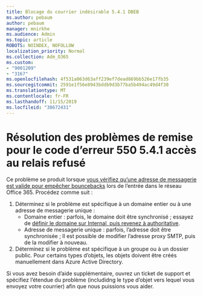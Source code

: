 ```yaml
---
title: Blocage du courrier indésirable 5.4.1 DBEB
ms.author: pebaum
author: pebaum
manager: mnirkhe
ms.audience: Admin
ms.topic: article
ROBOTS: NOINDEX, NOFOLLOW
localization_priority: Normal
ms.collection: Adm_O365
ms.custom:
- "9001209"
- "3167"
ms.openlocfilehash: 4f531a063d63aff239ef7dead869bb526e17fb35
ms.sourcegitcommit: 2591e1f56e8943bddb9d3b77ba5b494ac49d4f30
ms.translationtype: MT
ms.contentlocale: fr-FR
ms.lasthandoff: 11/15/2019
ms.locfileid: "38672431"
---
```

# <a name="fix-delivery-issues-for-error-code-550-541-relay-access-denied"></a>Résolution des problèmes de remise pour le code d’erreur 550 5.4.1 accès au relais refusé

Ce problème se produit lorsque [vous vérifiez qu’une adresse de messagerie est valide pour empêcher bouncebacks](https://docs.microsoft.com/exchange/mail-flow-best-practices/use-directory-based-edge-blocking) lors de l’entrée dans le réseau Office 365. Procédez comme suit :

1. Déterminez si le problème est spécifique à un domaine entier ou à une adresse de messagerie unique :
    - Domaine entier : parfois, le domaine doit être synchronisé ; essayez de [définir le domaine sur Internal, puis revenez à authoritative](https://docs.microsoft.com/exchange/mail-flow-best-practices/manage-accepted-domains/manage-accepted-domains).
    - Adresse de messagerie unique : parfois, l’adresse doit être synchronisée ; Il est possible de modifier l’adresse proxy SMTP, puis de la modifier à nouveau.
2. Déterminez si le problème est spécifique à un groupe ou à un dossier public. Pour certains types d’objets, les objets doivent être créés manuellement dans Azure Active Directory.

Si vous avez besoin d’aide supplémentaire, ouvrez un ticket de support et spécifiez l’étendue du problème (includidng le type d’objet vers lequel vous envoyez votre courrier) afin que nous puissions vous aider.